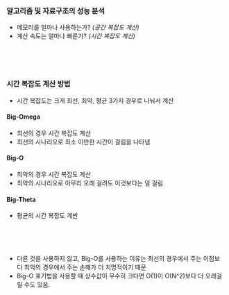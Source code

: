 ### 알고리즘 및 자료구조의 성능 분석

- 메모리를 얼마나 사용하는가? _(공간 복잡도 계산)_
- 계산 속도는 얼마나 빠른가? _(시간 복잡도 계산)_

<br><br><br>

### 시간 복잡도 계산 방법

- 시간 복잡도는 크게 최선, 최악, 평균 3가지 경우로 나눠서 계산

#### Big-Omega

- 최선의 경우 시간 복잡도 계산
- 최선의 시나리오로 최소 이만한 시간이 걸림을 나타냄

#### Big-O

- 최악의 경우 시간 복잡도 계산
- 최악의 시나리오로 아무리 오래 걸려도 이것보다는 덜 걸림

#### Big-Theta

- 평균의 시간 복잡도 계싼

<br><br><br>

- 다른 것을 사용하지 않고, Big-O를 사용하는 이유는 최선의 경우에서 주는 이점보다 최악의 경우에서 주는 손해가 더 치명적이기 때문
- Big-O 표기법을 사용할 때 상수값이 무수히 크다면 O(1)이 O(N^2)보다 더 오래걸릴 수도 있음.